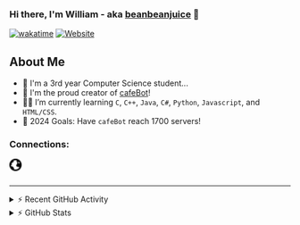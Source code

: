 ### Hi there, I'm William - aka [beanbeanjuice][website] 👋

[![wakatime](https://wakatime.com/badge/user/beeb4317-977b-4b19-878a-21e9aa8e43ed.svg?style=for-the-badge)](https://wakatime.com/@beeb4317-977b-4b19-878a-21e9aa8e43ed)
[![Website](https://img.shields.io/website?label=beanbeanjuice.com&style=for-the-badge&url=https%3A%2F%2Fbeanbeanjuice.com)](https://beanbeanjuice.com)

## About Me

- 🏫 I'm a 3rd year Computer Science student...
- 🤖 I'm the proud creator of [cafeBot][cafeBot]!
- 🧑‍🎓 I’m currently learning `C`, `C++`, `Java`, `C#`, `Python`, `Javascript`, and `HTML/CSS`.
- 🥅 2024 Goals: Have `cafeBot` reach 1700 servers!

### Connections:

[<img align="left" alt="beanbeanjuice.com" width="22px" src="https://raw.githubusercontent.com/iconic/open-iconic/master/svg/globe.svg" />][website]

<br />
<br />

---

<details>
  <summary>⚡ Recent GitHub Activity</summary>
  
<!--START_SECTION:activity-->
1. ❗ Opened issue [#164](https://github.com/beanbeanjuice/SimpleProxyChat/issues/164) in [beanbeanjuice/SimpleProxyChat](https://github.com/beanbeanjuice/SimpleProxyChat)
2. 🎉 Merged PR [#29](https://github.com/beanbeanjuice/Java-Cafe-API-Wrapper/pull/29) in [beanbeanjuice/Java-Cafe-API-Wrapper](https://github.com/beanbeanjuice/Java-Cafe-API-Wrapper)
3. 💪 Opened PR [#29](https://github.com/beanbeanjuice/Java-Cafe-API-Wrapper/pull/29) in [beanbeanjuice/Java-Cafe-API-Wrapper](https://github.com/beanbeanjuice/Java-Cafe-API-Wrapper)
4. 🚀 Published release [v1.5.0 | The "Optional" Update](https://github.com/beanbeanjuice/Java-Cafe-API-Wrapper/releases/tag/1.5.0) in [beanbeanjuice/Java-Cafe-API-Wrapper](https://github.com/beanbeanjuice/Java-Cafe-API-Wrapper)
5. 🎉 Merged PR [#28](https://github.com/beanbeanjuice/Java-Cafe-API-Wrapper/pull/28) in [beanbeanjuice/Java-Cafe-API-Wrapper](https://github.com/beanbeanjuice/Java-Cafe-API-Wrapper)
<!--END_SECTION:activity-->

</details>

<details>
  <summary>⚡ GitHub Stats</summary>

  <!-- [GitHub Stats] -->
  <div align="center">
    <br>
    <a href="https://github.com/beanbeanjuice">
    <img height="160em" src="https://github-readme-stats.vercel.app/api?username=beanbeanjuice&show_icons=true&theme=tokyonight&include_all_commits=true&count_private=true"/>
    <img height="160em" src="https://github-readme-stats.vercel.app/api/top-langs/?username=beanbeanjuice&layout=compact&langs_count=8&theme=tokyonight&count_private=true"/>
  </div>

</details>

[website]: https://www.beanbeanjuice.com
[cafeBot]: https://www.github.com/beanbeanjuice/cafeBot
[twitter]: https://twitter.com/beanbeanjuice
[youtube]: https://youtube.com/beanbeanjuice
[instagram]: https://instagram.com/beanbeanjuice
[webdevplaylist]: https://www.youtube.com/playlist?list=PLkwxH9e_vrAJ0WbEsFA9W3I1W-g_BTsbt
[jsplaylist]: https://www.youtube.com/playlist?list=PLkwxH9e_vrALRJKu7wfXby3MKeflhTu6B
[cssplaylist]: https://www.youtube.com/playlist?list=PLkwxH9e_vrALSdvZuEh6gqQdmDoDIoqz4
[reactplaylist]: https://www.youtube.com/playlist?list=PLkwxH9e_vrAK4TdffpxKY3QGyHCpxFcQ0
